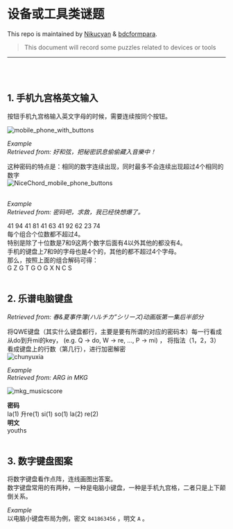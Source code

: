 # 设备或工具类谜题

This repo is maintained by [Nikucyan](https://github.com/Nikucyan) & [bdcformpara](https://github.com/bdcformpara).
  
> This document will record some puzzles related to devices or tools
---
</br></br>


## 1. 手机九宫格英文输入
按钮手机九宫格输入英文字母的时候，需要连续按同个按钮。

![mobile_phone_with_buttons](https://cdn.jsdelivr.net/gh/Nikucyan/ARG/Images/mobile_phone_with_buttons.png)

*Example*</br>
*Retrieved from: 好和弦，把秘密訊息偷偷藏入音樂中！*</br>

这种密码的特点是：相同的数字连续出现，同时最多不会连续出现超过4个相同的数字</br>
![NiceChord_mobile_phone_buttons](https://cdn.jsdelivr.net/gh/Nikucyan/ARG/Images/NiceChord_mobile_phone_buttons.png)
</br></br>

*Example*</br>
*Retrieved from: 密码吧，求救，我已经快想爆了。*</br>

41 94 41 81 41 63 41 92 62 23 74 </br>
每个组合个位数都不超过4。</br>
特别是除了十位数是7和9这两个数字后面有4以外其他的都没有4。</br>
手机的键盘上7和9的字母也是4个的，其他的都不超过4个字母。</br>
那么，按照上面的组合解码可得：</br>
G Z G T G O G X N C S 
</br></br>


## 2. 乐谱电脑键盘
*Retrieved from: 春&夏事件簿(ハルチカ”シリーズ)动画版第一集后半部分*</br>

将QWE键盘（其实什么键盘都行，主要是要有所谓的对应的密码本）每一行看成从do到升mi的key， (e.g. Q → do, W → re, ..., P → mi) ， 将指法（1，2，3）看成键盘上的行数（第几行），进行加密解密</br>
![chunyuxia](https://cdn.jsdelivr.net/gh/Nikucyan/ARG/Images/chunyuxia.png)

*Example*</br>
*Retrieved from: ARG in MKG*</br>

![mkg_musicscore](https://cdn.jsdelivr.net/gh/Nikucyan/ARG/Images/mkg_musicscore.png)

**密码**</br>
la(1) 升re(1) si(1) so(1) la(2) re(2) </br>
**明文**</br>
youths
</br></br>


## 3. 数字键盘图案
将数字键盘看作点阵，连线画图出答案。 </br>
数字键盘常用的有两种，一种是电脑小键盘，一种是手机九宫格，二者只是上下颠倒关系。 </br>

*Example* </br>
以电脑小键盘布局为例，密文 `841863456` ，明文 `A` 。
</br></br>
